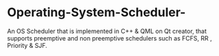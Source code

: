# Operating-System-Scheduler-
An OS Scheduler that is implemented in C++ &amp; QML on Qt creator, that supports preemptive and non preemptive schedulers such as FCFS, RR , Priority &amp; SJF.
